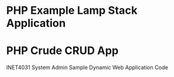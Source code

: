 # PHP Example Lamp Stack Application 
# PHP Crude CRUD App
INET4031 System Admin Sample Dynamic Web Application Code
